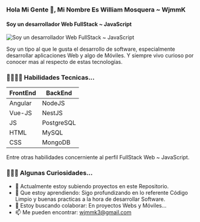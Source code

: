 ### Hola Mi Gente 👋, Mi Nombre Es William Mosquera ~ WjmmK
#### Soy un desarrollador Web FullStack ~ JavaScript
![Soy un desarrollador Web FullStack ~ JavaScript](https://github.com/wjmmk/VirtualScrollAngular10/blob/master/src/assets/img/1_OF0xEMkWBv-69zvmNs6RDQ.gif)

Soy un tipo al que le gusta el desarrollo de software, especialmente desarrollar aplicaciones Web y algo de Móviles. Y siempre vivo curioso por conocer mas al respecto de estas tecnologías.

### 💼🧑🏽‍💼 Habilidades Tecnicas...

|  FrontEnd |  BackEnd |
|-----------|----------|
| Angular   | NodeJS   |
| Vue-JS    | NestJS   |
| JS        |PostgreSQL| 
| HTML      | MySQL    |
| CSS       | MongoDB  |

Entre otras habilidades concerniente al perfil FullStack Web ~ JavaScript.

### 🧐👀🤔 Algunas Curiosidades...

- 🔭 Actualmente estoy subiendo proyectos en este Repositorio. 
- 🌱 Que estoy aprendiendo: Sigo profundizando en lo referente Código Limpio y buenas practicas a la hora de desarrollar Software.
- 👯 Estoy buscando colaborar: En proyectos Webs y Móviles...  
- 📫 Me pueden encontrar: wjmmk3@gmail.com 


